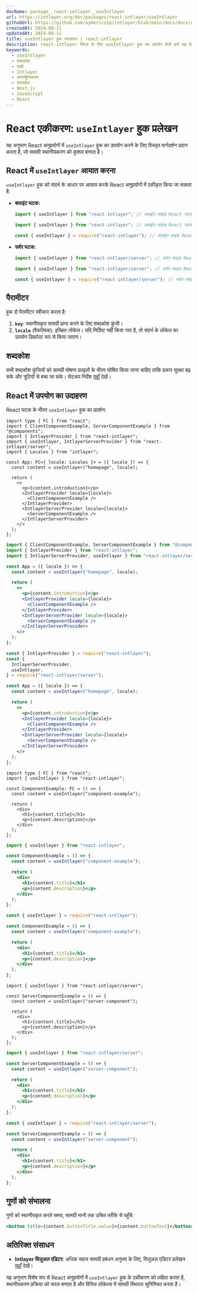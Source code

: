 ```yaml
---
docName: package__react-intlayer__useIntlayer
url: https://intlayer.org/doc/packages/react-intlayer/useIntlayer
githubUrl: https://github.com/aymericzip/intlayer/blob/main/docs/docs/en/packages/react-intlayer/useIntlayer.md
createdAt: 2024-08-11
updatedAt: 2024-08-11
title: useIntlayer हुक दस्तावेज | react-intlayer
description: react-intlayer पैकेज के लिए useIntlayer हुक का उपयोग कैसे करें यह देखें
keywords:
  - useIntlayer
  - शब्दकोश
  - चाबी
  - Intlayer
  - अंतर्राष्ट्रीयकरण
  - दस्तावेज़
  - Next.js
  - JavaScript
  - React
---
```


# React एकीकरण: `useIntlayer` हुक प्रलेखन

यह अनुभाग React अनुप्रयोगों में `useIntlayer` हुक का उपयोग करने के लिए विस्तृत मार्गदर्शन प्रदान करता है, जो सामग्री स्थानीयकरण को कुशल बनाता है।

## React में `useIntlayer` आयात करना

`useIntlayer` हुक को संदर्भ के आधार पर आयात करके React अनुप्रयोगों में एकीकृत किया जा सकता है:

- **क्लाइंट घटक:**

  ```typescript codeFormat="typescript"
  import { useIntlayer } from "react-intlayer"; // क्लाइंट-साइड React घटकों में उपयोग किया जाता है
  ```

  ```javascript codeFormat="esm"
  import { useIntlayer } from "react-intlayer"; // क्लाइंट-साइड React घटकों में उपयोग किया जाता है
  ```

  ```javascript codeFormat="commonjs"
  const { useIntlayer } = require("react-intlayer"); // क्लाइंट-साइड React घटकों में उपयोग किया जाता है
  ```

- **सर्वर घटक:**

  ```typescript codeFormat="commonjs"
  import { useIntlayer } from "react-intlayer/server"; // सर्वर-साइड React घटकों में उपयोग किया जाता है
  ```

  ```javascript codeFormat="esm"
  import { useIntlayer } from "react-intlayer/server"; // सर्वर-साइड React घटकों में उपयोग किया जाता है
  ```

  ```javascript codeFormat="commonjs"
  const { useIntlayer } = require("react-intlayer/server"); // सर्वर-साइड React घटकों में उपयोग किया जाता है
  ```

## पैरामीटर

हुक दो पैरामीटर स्वीकार करता है:

1. **`key`**: स्थानीयकृत सामग्री प्राप्त करने के लिए शब्दकोश कुंजी।
2. **`locale`** (वैकल्पिक): इच्छित लोकेल। यदि निर्दिष्ट नहीं किया गया है, तो संदर्भ के लोकेल का उपयोग डिफ़ॉल्ट रूप से किया जाएगा।

## शब्दकोश

सभी शब्दकोश कुंजियों को सामग्री घोषणा फ़ाइलों के भीतर घोषित किया जाना चाहिए ताकि प्रकार सुरक्षा बढ़ सके और त्रुटियों से बचा जा सके। सेटअप निर्देश [यहाँ](https://github.com/aymericzip/intlayer/blob/main/docs/docs/hi/dictionary/get_started.md) देखें।

## React में उपयोग का उदाहरण

React घटक के भीतर `useIntlayer` हुक का प्रदर्शन:

```tsx fileName="src/app.tsx" codeFormat="typescript"
import type { FC } from "react";
import { ClientComponentExample, ServerComponentExample } from "@components";
import { IntlayerProvider } from "react-intlayer";
import { useIntlayer, IntlayerServerProvider } from "react-intlayer/server";
import { Locales } from "intlayer";

const App: FC<{ locale: Locales }> = ({ locale }) => {
  const content = useIntlayer("homepage", locale);

  return (
    <>
      <p>{content.introduction}</p>
      <IntlayerProvider locale={locale}>
        <ClientComponentExample />
      </IntlayerProvider>
      <IntlayerServerProvider locale={locale}>
        <ServerComponentExample />
      </IntlayerServerProvider>
    </>
  );
};
```

```jsx fileName="src/app.mjx" codeFormat="esm"
import { ClientComponentExample, ServerComponentExample } from "@components";
import { IntlayerProvider } from "react-intlayer";
import { IntlayerServerProvider, useIntlayer } from "react-intlayer/server";

const App = ({ locale }) => {
  const content = useIntlayer("homepage", locale);

  return (
    <>
      <p>{content.introduction}</p>
      <IntlayerProvider locale={locale}>
        <ClientComponentExample />
      </IntlayerProvider>
      <IntlayerServerProvider locale={locale}>
        <ServerComponentExample />
      </IntlayerServerProvider>
    </>
  );
};
```

```jsx fileName="src/app.csx" codeFormat="commonjs"
const { IntlayerProvider } = require("react-intlayer");
const {
  IntlayerServerProvider,
  useIntlayer,
} = require("react-intlayer/server");

const App = ({ locale }) => {
  const content = useIntlayer("homepage", locale);

  return (
    <>
      <p>{content.introduction}</p>
      <IntlayerProvider locale={locale}>
        <ClientComponentExample />
      </IntlayerProvider>
      <IntlayerServerProvider locale={locale}>
        <ServerComponentExample />
      </IntlayerServerProvider>
    </>
  );
};
```

```tsx fileName="src/components/ComponentExample.tsx" codeFormat="typescript"
import type { FC } from "react";
import { useIntlayer } from "react-intlayer";

const ComponentExample: FC = () => {
  const content = useIntlayer("component-example");

  return (
    <div>
      <h1>{content.title}</h1>
      <p>{content.description}</p>
    </div>
  );
};
```

```jsx fileName="src/components/ComponentExample.mjx" codeFormat="esm"
import { useIntlayer } from "react-intlayer";

const ComponentExample = () => {
  const content = useIntlayer("component-example");

  return (
    <div>
      <h1>{content.title}</h1>
      <p>{content.description}</p>
    </div>
  );
};
```

```jsx fileName="src/components/ComponentExample.csx" codeFormat="commonjs"
const { useIntlayer } = require("react-intlayer");

const ComponentExample = () => {
  const content = useIntlayer("component-example");

  return (
    <div>
      <h1>{content.title}</h1>
      <p>{content.description}</p>
    </div>
  );
};
```

```tsx fileName="src/components/ServerComponentExample.tsx" codeFormat="typescript"
import { useIntlayer } from "react-intlayer/server";

const ServerComponentExample = () => {
  const content = useIntlayer("server-component");

  return (
    <div>
      <h1>{content.title}</h1>
      <p>{content.description}</p>
    </div>
  );
};
```

```jsx fileName="src/components/ServerComponentExample.mjx" codeFormat="esm"
import { useIntlayer } from "react-intlayer/server";

const ServerComponentExample = () => {
  const content = useIntlayer("server-component");

  return (
    <div>
      <h1>{content.title}</h1>
      <p>{content.description}</p>
    </div>
  );
};
```

```jsx fileName="src/components/ServerComponentExample.csx" codeFormat="commonjs"
const { useIntlayer } = require("react-intlayer/server");

const ServerComponentExample = () => {
  const content = useIntlayer("server-component");

  return (
    <div>
      <h1>{content.title}</h1>
      <p>{content.description}</p>
    </div>
  );
};
```

## गुणों को संभालना

गुणों को स्थानीयकृत करते समय, सामग्री मानों तक उचित तरीके से पहुँचें:

```jsx
<button title={content.buttonTitle.value}>{content.buttonText}</button>
```

## अतिरिक्त संसाधन

- **Intlayer विज़ुअल एडिटर**: अधिक सहज सामग्री प्रबंधन अनुभव के लिए, विज़ुअल एडिटर प्रलेखन [यहाँ](https://github.com/aymericzip/intlayer/blob/main/docs/docs/hi/intlayer_visual_editor.md) देखें।

यह अनुभाग विशेष रूप से React अनुप्रयोगों में `useIntlayer` हुक के एकीकरण को लक्षित करता है, स्थानीयकरण प्रक्रिया को सरल बनाता है और विभिन्न लोकेल्स में सामग्री स्थिरता सुनिश्चित करता है।
